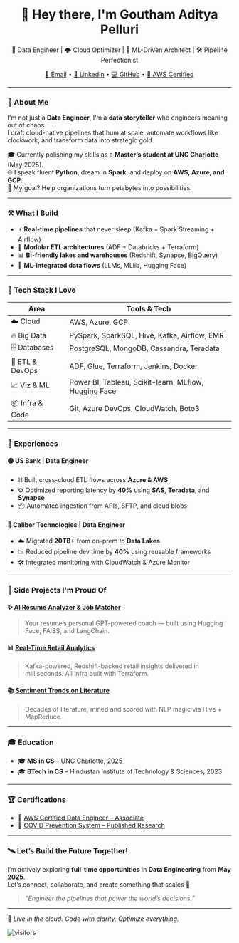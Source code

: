 <h1 align="center">👋 Hey there, I'm Goutham Aditya Pelluri</h1>

<p align="center">
  🚀 Data Engineer | 🌩️ Cloud Optimizer | 🧠 ML-Driven Architect | 🛠️ Pipeline Perfectionist  
</p>

<p align="center">
  <a href="mailto:goutampelluri@gmail.com">📧 Email</a> • 
  <a href="https://www.linkedin.com/in/gouthampelluri">🔗 LinkedIn</a> • 
  <a href="https://github.com/Goutam-P">💻 GitHub</a> • 
  <a href="https://www.credly.com/badges/f98467e5-197e-4714-a2b0-65e3c98acac7/public_url">🏅 AWS Certified</a>
</p>

---

### 🌟 About Me

I'm not just a **Data Engineer**, I’m a **data storyteller** who engineers meaning out of chaos.  
I craft cloud-native pipelines that hum at scale, automate workflows like clockwork, and transform data into strategic gold.  

🎓 Currently polishing my skills as a **Master’s student at UNC Charlotte** (May 2025).  
🌐 I speak fluent **Python**, dream in **Spark**, and deploy on **AWS, Azure, and GCP**.  
🎯 My goal? Help organizations turn petabytes into possibilities.

---

### ⚒️ What I Build

- ⚡ **Real-time pipelines** that never sleep (Kafka + Spark Streaming + Airflow)
- 🔄 **Modular ETL architectures** (ADF + Databricks + Terraform)
- 📊 **BI-friendly lakes and warehouses** (Redshift, Synapse, BigQuery)
- 🤖 **ML-integrated data flows** (LLMs, MLlib, Hugging Face)

---

### 🧠 Tech Stack I Love

| Area              | Tools & Tech |
|------------------|--------------|
| ☁️ Cloud          | AWS, Azure, GCP |
| 🔥 Big Data       | PySpark, SparkSQL, Hive, Kafka, Airflow, EMR |
| 🗄️ Databases       | PostgreSQL, MongoDB, Cassandra, Teradata |
| 🧪 ETL & DevOps    | ADF, Glue, Terraform, Jenkins, Docker |
| 📈 Viz & ML       | Power BI, Tableau, Scikit-learn, MLflow, Hugging Face |
| 📦 Infra & Code   | Git, Azure DevOps, CloudWatch, Boto3 |

---

### 🚀 Experiences

#### 🟢 **US Bank | Data Engineer**
- ⛓️ Built cross-cloud ETL flows across **Azure & AWS**
- ⚙️ Optimized reporting latency by **40%** using **SAS**, **Teradata**, and **Synapse**
- 📦 Automated ingestion from APIs, SFTP, and cloud blobs

#### 🔵 **Caliber Technologies | Data Engineer**
- ☁️ Migrated **20TB+** from on-prem to **Data Lakes**
- 📉 Reduced pipeline dev time by **40%** using reusable frameworks
- 🛠️ Integrated monitoring with CloudWatch & Azure Monitor

---

### 🌈 Side Projects I'm Proud Of

#### ✨ [AI Resume Analyzer & Job Matcher](https://github.com/Goutam-P)
> Your resume’s personal GPT-powered coach — built using Hugging Face, FAISS, and LangChain.

#### 📊 [Real-Time Retail Analytics](https://github.com/Goutam-P)
> Kafka-powered, Redshift-backed retail insights delivered in milliseconds. All infra built with Terraform.

#### 📚 [Sentiment Trends on Literature](https://github.com/Goutam-P)
> Decades of literature, mined and scored with NLP magic via Hive + MapReduce.

---

### 🎓 Education

- 🎓 **MS in CS** – UNC Charlotte, 2025  
- 🎓 **BTech in CS** – Hindustan Institute of Technology & Sciences, 2023  

---

### 🏆 Certifications

- 🥇 [AWS Certified Data Engineer – Associate](https://www.credly.com/badges/f98467e5-197e-4714-a2b0-65e3c98acac7/publicurl)  
- 📃 [COVID Prevention System – Published Research](https://ijsrcseit.com/CSEIT228615)

---

### 🛰️ Let’s Build the Future Together!

I’m actively exploring **full-time opportunities** in **Data Engineering** from **May 2025**.  
Let’s connect, collaborate, and create something that scales 🚀

> _“Engineer the pipelines that power the world’s decisions.”_

---

📍 *Live in the cloud. Code with clarity. Optimize everything.*

![visitors](https://visitor-badge.glitch.me/badge?page_id=Goutam-P)
